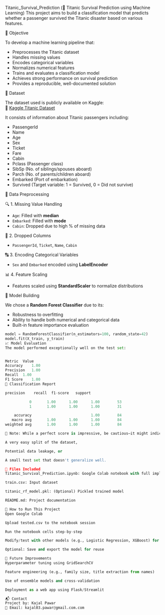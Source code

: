 Titanic_Survival_Prediction
(🚢 Titanic Survival Prediction using Machine Learning)
This project aims to build a classification model that predicts whether a passenger survived the Titanic disaster based on various features.

🎯 Objective

To develop a machine learning pipeline that:
- Preprocesses the Titanic dataset
- Handles missing values
- Encodes categorical variables
- Normalizes numerical features
- Trains and evaluates a classification model
- Achieves strong performance on survival prediction
- Provides a reproducible, well-documented solution

📁 Dataset

The dataset used is publicly available on Kaggle:  
🔗 [Kaggle Titanic Dataset](https://www.kaggle.com/datasets/brendan45774/test-file)

It consists of information about Titanic passengers including:
- PassengerId
- Name
- Age
- Sex
- Ticket
- Fare
- Cabin
- Pclass (Passenger class)
- SibSp (No. of siblings/spouses aboard)
- Parch (No. of parents/children aboard)
- Embarked (Port of embarkation)
- Survived (Target variable: 1 = Survived, 0 = Did not survive)

🧼 Data Preprocessing

🔍 1. Missing Value Handling
- `Age`: Filled with **median**
- `Embarked`: Filled with **mode**
- `Cabin`: Dropped due to high % of missing data

🔁 2. Dropped Columns
- `PassengerId`, `Ticket`, `Name`, `Cabin`

🔠 3. Encoding Categorical Variables
- `Sex` and `Embarked` encoded using **LabelEncoder**

📊 4. Feature Scaling
- Features scaled using **StandardScaler** to normalize distributions

🧠 Model Building

We chose a **Random Forest Classifier** due to its:
- Robustness to overfitting
- Ability to handle both numerical and categorical data
- Built-in feature importance evaluation

```python
model = RandomForestClassifier(n_estimators=100, random_state=42)
model.fit(X_train, y_train)
📈 Model Evaluation
The model performed exceptionally well on the test set:


Metric	Value
Accuracy	1.00
Precision	1.00
Recall	1.00
F1 Score	1.00
🧾 Classification Report

precision    recall  f1-score   support

           0       1.00      1.00      1.00        53
           1       1.00      1.00      1.00        31

    accuracy                           1.00        84
   macro avg       1.00      1.00      1.00        84
weighted avg       1.00      1.00      1.00        84

🧠 Note: While a perfect score is impressive, be cautious—it might indicate:

A very easy split of the dataset,

Potential data leakage, or

A small test set that doesn't generalize well.

💾 Files Included
Titanic_Survival_Prediction.ipynb: Google Colab notebook with full implementation

train.csv: Input dataset

titanic_rf_model.pkl: (Optional) Pickled trained model

README.md: Project documentation

🧪 How to Run This Project
Open Google Colab

Upload tested.csv to the notebook session

Run the notebook cells step-by-step

Modify/test with other models (e.g., Logistic Regression, XGBoost) for further improvements

Optional: Save and export the model for reuse

📌 Future Improvements
Hyperparameter tuning using GridSearchCV

Feature engineering (e.g., family size, title extraction from names)

Use of ensemble models and cross-validation

Deployment as a web app using Flask/Streamlit

📬 Contact
Project by: Kajal Pawar
📧 Email: kajal03.pawar@gmail.com.com
